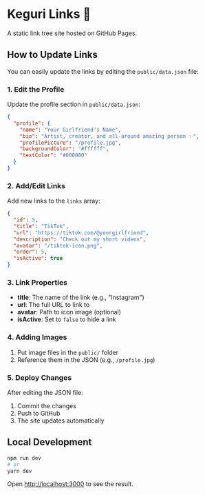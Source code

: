 # Keguri Links 🐸

A static link tree site hosted on GitHub Pages.

## How to Update Links

You can easily update the links by editing the `public/data.json` file:

### 1. Edit the Profile
Update the profile section in `public/data.json`:

```json
{
  "profile": {
    "name": "Your Girlfriend's Name",
    "bio": "Artist, creator, and all-around amazing person ✨",
    "profilePicture": "/profile.jpg",
    "backgroundColor": "#ffffff",
    "textColor": "#000000"
  }
}
```

### 2. Add/Edit Links
Add new links to the `links` array:

```json
{
  "id": 5,
  "title": "TikTok",
  "url": "https://tiktok.com/@yourgirlfriend",
  "description": "Check out my short videos",
  "avatar": "/tiktok-icon.png",
  "order": 5,
  "isActive": true
}
```

### 3. Link Properties
- **title**: The name of the link (e.g., "Instagram")
- **url**: The full URL to link to
- **avatar**: Path to icon image (optional)
- **isActive**: Set to `false` to hide a link

### 4. Adding Images
1. Put image files in the `public/` folder
2. Reference them in the JSON (e.g., `/profile.jpg`)

### 5. Deploy Changes
After editing the JSON file:
1. Commit the changes
2. Push to GitHub
3. The site updates automatically

## Local Development

```bash
npm run dev
# or
yarn dev
```

Open [http://localhost:3000](http://localhost:3000) to see the result.


